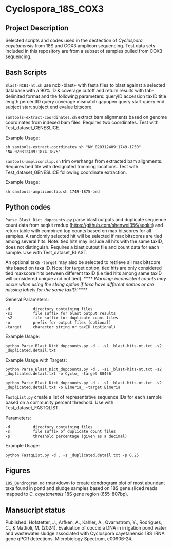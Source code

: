 # Cyclospora_18S_COX3


## Project Description
Selected scripts and codes used in the dectection of *Cyclospora cayetanensis* from 18S and COX3 amplicon sequencing. Test data sets included in this repository are from a subset of samples pulled from COX3 sequencing.


## Bash Scripts
`Blast-NCBI-nt.sh` use ncbi-blast+ with fasta files to blast against a selected database with a 90% ID & coverage cutoff and return results with tab-delimited format and the following parameters: queryID accession taxID title length percentID query coverage mismatch gapopen query start query end subject start subject end evalue bitscore.   
          
`samtools-extract-coordinates.sh` extract bam alignments based on genome coordinates from indexed bam files. Requires two coordinates. Test with Test_dataset_GENESLICE.
    
Example Usage:
```
sh samtools-extract-coordinates.sh "NW_020312409:1749-1750" "NW_020312409:1874-1875"
```
`samtools-ampliconclip.sh` trim overhangs from extracted bam alignments. Requires bed file with designated trimming locations. Test with Test_dataset_GENESLICE following coordinate extraction.   
     
Example Usage:
```
sh samtools-ampliconclip.sh 1749-1875-bed
```
## Python codes

`Parse_Blast_Dict_dupcounts.py` parse blast outputs and duplicate sequence count data from seqkit rmdup (https://github.com/shenwei356/seqkit) and return table with combined top counts based on max bitscores for all samples. A randomly selected hit will be selected if max bitscores are tied among several hits. Note: tied hits may include all hits with the same taxID, does not distinguish. Requires a blast output file and count data for each sample. Use with Test_dataset_BLAST.
    
An optional taxa `-target` may also be selected to retrieve all max bitscore hits based on taxa ID. Note: for target option, tied hits are only considered tied maxscore hits between different taxID (i.e tied hits among same taxID will considered unique and not tied). **** *Warning: inconsistent counts may occur when using the string option if taxa have different names or are missing labels for the same taxID!* ****
  
General Parameters:
```
-d          directory containing files
-s1         file suffix for blast output results
-s2         file suffix for duplicate count files
-o          prefix for output files (optional)
-target     character string or taxID (optional)
```
   
Example Usage:
```
python Parse_Blast_Dict_dupcounts.py -d . -s1 _blast-hits-nt.txt -s2 _duplicated.detail.txt
```
Example Usage with Targets:
```
python Parse_Blast_Dict_dupcounts.py -d . -s1 _blast-hits-nt.txt -s2 _duplicated.detail.txt -o Cyclo_ -target 88456
 ```
 ```
python Parse_Blast_Dict_dupcounts.py -d . -s1 _blast-hits-nt.txt -s2 _duplicated.detail.txt -o Eimeria_ -target Eimeria
 ```
    
`FastqList.py` create a list of representative sequence IDs for each sample based on a community percent threshold. Use with Test_dataset_FASTQLIST.

Parameters:
```
-d          directory containing files
-s          file suffix of duplicate count files
-p          threshold percentage (given as a decimal)
```
    
Example Usage:
```
python FastqList.py -d . -s _duplicated.detail.txt -p 0.25
```
## Figures
`18S_Dendrogram.md` rmarkdown to create dendrogram plot of most abundant taxa found in pond and sludge samples based on 18S gene sliced reads mapped to *C. cayetanensis* 18S gene region (655-807bp).

## Mansucript status
Published: Hofstetter, J., Arfken, A., Kahler, A., Qvarnstrom, Y., Rodrigues, C., & Mattioli, M. (2024). Evaluation of coccidia DNA in irrigation pond water and wastewater sludge associated with Cyclospora cayetanensis 18S rRNA gene qPCR detections. Microbiology Spectrum, e00906-24.
